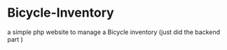 # Bicycle-Inventory
a simple php website to manage a Bicycle inventory
(just did the backend part )
